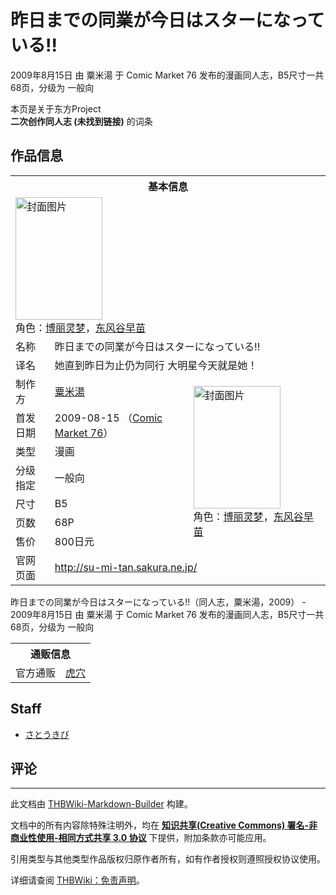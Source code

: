 # 昨日までの同業が今日はスターになっている!!

<!-- source html: G:\repos\THBWiki-Markdown-Builder\THBWikiMarkdown\Temp\main\8\8d\ns0%3A%E6%98%A8%E6%97%A5%E3%81%BE%E3%81%A7%E3%81%AE%E5%90%8C%E6%A5%AD%E3%81%8C%E4%BB%8A%E6%97%A5%E3%81%AF%E3%82%B9%E3%82%BF%E3%83%BC%E3%81%AB%E3%81%AA%E3%81%A3%E3%81%A6%E3%81%84%E3%82%8B%21%21.html -->

2009年8月15日 由 粟米湯 于 Comic Market 76 发布的漫画同人志，B5尺寸一共68页，分级为 一般向

本页是关于东方Project  
 **二次创作同人志 (未找到链接)** 的词条

## 作品信息

<table><tbody><tr><th colspan="3">基本信息</th></tr><tr><td class="cover-artwork-mobile" colspan="2"><a href="./文件-昨日までの同業が今日はスターになっている!!封面.jpg.md" class="image" title="封面图片"><img alt="封面图片" src="https://upload.thwiki.cc/thumb/0/08/%E6%98%A8%E6%97%A5%E3%81%BE%E3%81%A7%E3%81%AE%E5%90%8C%E6%A5%AD%E3%81%8C%E4%BB%8A%E6%97%A5%E3%81%AF%E3%82%B9%E3%82%BF%E3%83%BC%E3%81%AB%E3%81%AA%E3%81%A3%E3%81%A6%E3%81%84%E3%82%8B%21%21%E5%B0%81%E9%9D%A2.jpg/139px-%E6%98%A8%E6%97%A5%E3%81%BE%E3%81%A7%E3%81%AE%E5%90%8C%E6%A5%AD%E3%81%8C%E4%BB%8A%E6%97%A5%E3%81%AF%E3%82%B9%E3%82%BF%E3%83%BC%E3%81%AB%E3%81%AA%E3%81%A3%E3%81%A6%E3%81%84%E3%82%8B%21%21%E5%B0%81%E9%9D%A2.jpg" decoding="async" loading="lazy" width="139" height="196" srcset="https://upload.thwiki.cc/thumb/0/08/%E6%98%A8%E6%97%A5%E3%81%BE%E3%81%A7%E3%81%AE%E5%90%8C%E6%A5%AD%E3%81%8C%E4%BB%8A%E6%97%A5%E3%81%AF%E3%82%B9%E3%82%BF%E3%83%BC%E3%81%AB%E3%81%AA%E3%81%A3%E3%81%A6%E3%81%84%E3%82%8B%21%21%E5%B0%81%E9%9D%A2.jpg/209px-%E6%98%A8%E6%97%A5%E3%81%BE%E3%81%A7%E3%81%AE%E5%90%8C%E6%A5%AD%E3%81%8C%E4%BB%8A%E6%97%A5%E3%81%AF%E3%82%B9%E3%82%BF%E3%83%BC%E3%81%AB%E3%81%AA%E3%81%A3%E3%81%A6%E3%81%84%E3%82%8B%21%21%E5%B0%81%E9%9D%A2.jpg 1.5x, https://upload.thwiki.cc/thumb/0/08/%E6%98%A8%E6%97%A5%E3%81%BE%E3%81%A7%E3%81%AE%E5%90%8C%E6%A5%AD%E3%81%8C%E4%BB%8A%E6%97%A5%E3%81%AF%E3%82%B9%E3%82%BF%E3%83%BC%E3%81%AB%E3%81%AA%E3%81%A3%E3%81%A6%E3%81%84%E3%82%8B%21%21%E5%B0%81%E9%9D%A2.jpg/279px-%E6%98%A8%E6%97%A5%E3%81%BE%E3%81%A7%E3%81%AE%E5%90%8C%E6%A5%AD%E3%81%8C%E4%BB%8A%E6%97%A5%E3%81%AF%E3%82%B9%E3%82%BF%E3%83%BC%E3%81%AB%E3%81%AA%E3%81%A3%E3%81%A6%E3%81%84%E3%82%8B%21%21%E5%B0%81%E9%9D%A2.jpg 2x" data-file-width="498" data-file-height="700"></a><div class="cover-char">角色：<a href="./博丽灵梦.md" title="博丽灵梦">博丽灵梦</a>，<a href="./东风谷早苗.md" title="东风谷早苗">东风谷早苗</a></div></td>
</tr><tr><td class="label">名称</td><td colspan="2"> 昨日までの同業が今日はスターになっている!! </td></tr><tr><td class="label">译名</td><td colspan="2"> 她直到昨日为止仍为同行 大明星今天就是她！ </td></tr><tr><td class="label">制作方</td><td><a href="./粟米湯.md" title="粟米湯">粟米湯</a></td><td class="cover-artwork" rowspan="7" style="min-width:196px;"><a href="./文件-昨日までの同業が今日はスターになっている!!封面.jpg.md" class="image" title="封面图片"><img alt="封面图片" src="https://upload.thwiki.cc/thumb/0/08/%E6%98%A8%E6%97%A5%E3%81%BE%E3%81%A7%E3%81%AE%E5%90%8C%E6%A5%AD%E3%81%8C%E4%BB%8A%E6%97%A5%E3%81%AF%E3%82%B9%E3%82%BF%E3%83%BC%E3%81%AB%E3%81%AA%E3%81%A3%E3%81%A6%E3%81%84%E3%82%8B%21%21%E5%B0%81%E9%9D%A2.jpg/139px-%E6%98%A8%E6%97%A5%E3%81%BE%E3%81%A7%E3%81%AE%E5%90%8C%E6%A5%AD%E3%81%8C%E4%BB%8A%E6%97%A5%E3%81%AF%E3%82%B9%E3%82%BF%E3%83%BC%E3%81%AB%E3%81%AA%E3%81%A3%E3%81%A6%E3%81%84%E3%82%8B%21%21%E5%B0%81%E9%9D%A2.jpg" decoding="async" loading="lazy" width="139" height="196" srcset="https://upload.thwiki.cc/thumb/0/08/%E6%98%A8%E6%97%A5%E3%81%BE%E3%81%A7%E3%81%AE%E5%90%8C%E6%A5%AD%E3%81%8C%E4%BB%8A%E6%97%A5%E3%81%AF%E3%82%B9%E3%82%BF%E3%83%BC%E3%81%AB%E3%81%AA%E3%81%A3%E3%81%A6%E3%81%84%E3%82%8B%21%21%E5%B0%81%E9%9D%A2.jpg/209px-%E6%98%A8%E6%97%A5%E3%81%BE%E3%81%A7%E3%81%AE%E5%90%8C%E6%A5%AD%E3%81%8C%E4%BB%8A%E6%97%A5%E3%81%AF%E3%82%B9%E3%82%BF%E3%83%BC%E3%81%AB%E3%81%AA%E3%81%A3%E3%81%A6%E3%81%84%E3%82%8B%21%21%E5%B0%81%E9%9D%A2.jpg 1.5x, https://upload.thwiki.cc/thumb/0/08/%E6%98%A8%E6%97%A5%E3%81%BE%E3%81%A7%E3%81%AE%E5%90%8C%E6%A5%AD%E3%81%8C%E4%BB%8A%E6%97%A5%E3%81%AF%E3%82%B9%E3%82%BF%E3%83%BC%E3%81%AB%E3%81%AA%E3%81%A3%E3%81%A6%E3%81%84%E3%82%8B%21%21%E5%B0%81%E9%9D%A2.jpg/279px-%E6%98%A8%E6%97%A5%E3%81%BE%E3%81%A7%E3%81%AE%E5%90%8C%E6%A5%AD%E3%81%8C%E4%BB%8A%E6%97%A5%E3%81%AF%E3%82%B9%E3%82%BF%E3%83%BC%E3%81%AB%E3%81%AA%E3%81%A3%E3%81%A6%E3%81%84%E3%82%8B%21%21%E5%B0%81%E9%9D%A2.jpg 2x" data-file-width="498" data-file-height="700"></a><div class="cover-char">角色：<a href="./博丽灵梦.md" title="博丽灵梦">博丽灵梦</a>，<a href="./东风谷早苗.md" title="东风谷早苗">东风谷早苗</a></div></td>
</tr><tr><td class="label">首发日期</td><td>2009-08-15&#160;（<a href="/展会作品列表?e=Comic+Market%2376">Comic Market 76</a>）</td></tr><tr><td class="label">类型</td><td>漫画</td></tr><tr><td class="label">分级指定</td><td>一般向</td></tr><tr><td class="label">尺寸</td><td>B5</td></tr><tr><td class="label">页数</td><td>68P</td></tr><tr><td class="label">售价</td><td>800日元</td></tr>
<tr><td class="label">官网页面</td><td colspan="2"><a rel="nofollow" class="external free" href="http://su-mi-tan.sakura.ne.jp/">http://su-mi-tan.sakura.ne.jp/</a></td></tr></tbody></table>

昨日までの同業が今日はスターになっている!!（同人志，粟米湯，2009） - 2009年8月15日 由 粟米湯 于 Comic Market 76 发布的漫画同人志，B5尺寸一共68页，分级为 一般向

<table><tbody><tr><th colspan="3">通贩信息</th></tr><tr><td class="label">官方通贩</td><td colspan="2"><a rel="nofollow" class="external text" href="https://ec.toranoana.jp/tora_r/ec/item/040010190539">虎穴</a></td></tr></tbody></table>



## Staff
- [さとうきび](./さとうきび.md)


## 评论




---

此文档由 [THBWiki-Markdown-Builder](https://github.com/Delsin-Yu/THBWiki-Markdown-Builder) 构建。

文档中的所有内容除特殊注明外，均在 [**知识共享(Creative Commons) 署名-非商业性使用-相同方式共享 3.0 协议**](https://creativecommons.org/licenses/by-sa/3.0/deed.zh-hans) 下提供，附加条款亦可能应用。

引用类型与其他类型作品版权归原作者所有，如有作者授权则遵照授权协议使用。

详细请查阅 [THBWiki：免责声明](https://thbwiki.cc/THBWiki:%E5%85%8D%E8%B4%A3%E5%A3%B0%E6%98%8E)。

